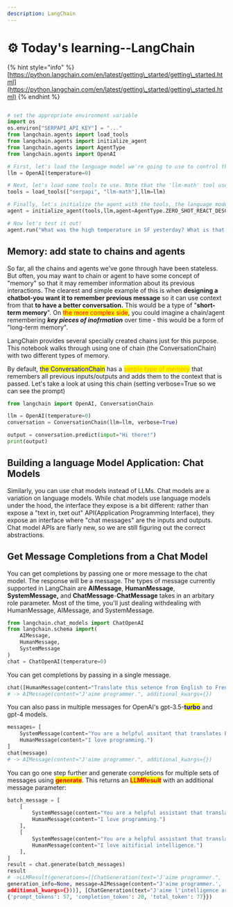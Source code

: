 ```yaml
---
description: LangChain
---
```


# ⚙ Today's learning--LangChain

{% hint style="info" %}
[https://python.langchain.com/en/latest/getting\_started/getting\_started.html](https://python.langchain.com/en/latest/getting\_started/getting\_started.html)
{% endhint %}

```python

# set the appropriate environment variable
import os
os.environ["SERPAPI_API_KEY"] = "..."
from langchain.agents import load_tools
from langchain.agents import initialize_agent
from langchain.agents import AgentType
from langchain.agents import OpenAI

# First, let's load the language model we're going to use to control the agent.
llm = OpenAI(temperature=0)

# Next, let's load some tools to use. Note that the 'llm-math' tool uses an LLM, so we need to pass that in.
tools = load_tools(["serpapi", "llm-math"],llm=llm)

# Finally, let's initialize the agent with the tools, the language model, and the type of agent we want to use.
agent = initialize_agent(tools,llm,agent=AgentType.ZERO_SHOT_REACT_DESCRIPTION, verbose=True)

# Now let's test it out!
agent.run("What was the high temperature in SF yesterday? What is that number raised to the .023 power?")
```

## Memory: add state to chains and agents

So far, all the chains and agents we've gone through have been stateless. But often, you may want to chain or agent to have some concept of "memory" so that it may remember information about its previous interactions. The clearest and simple example of this is when **designing a chatbot-you want it to remember previous message** so it can use context from that **to have a better conversation.** This would be a type of "**short-term memory**". On <mark style="color:red;">the more complex side</mark>, you could imagine a chain/agent remembering _**key pieces of inofrmation**_ over time - this would be a form of "long-term memory".&#x20;

LangChain provides several specially created chains just for this purpose. This notebook walks through using one of chain (the ConversationChain) with two different types of memory.

By default, <mark style="color:blue;">the ConversationChain</mark> has a <mark style="color:orange;">simple type of memory</mark> that remembers all previous inputs/outputs and adds them to the context that is passed. Let's take a look at using this chain (setting verbose=True so we can see the prompt)

```python
from langchain import OpenAI, ConversationChain

llm = OpenAI(temperature=0)
conversation = ConversationChain(llm=llm, verbose=True)

output = conversation.predict(input="Hi there!")
print(output)
```

## Building a language Model Application: Chat Models

Similarly, you can use chat models instead of LLMs. Chat models are a variation on language models. While chat models use language models under the hood, the interface they expose is a bit different: rather than expose a "text in, txet out" API(Application Programming Interface), they expose an interface where "chat messages" are the inputs and outputs. Chat model APIs are fiarly new, so we are still figuring out the correct abstractions.

## Get Message Completions from a Chat Model

You can get completions by passing one or more message to the chat model. The response will be a message. The types of message currently supported in LangChain are **AIMessage**, **HumanMessage**, **SystemMessage,** and **ChatMessage**-**ChatMessage** takes in an arbitary role parameter. Most of the time, you'll just dealing withdealing with HumanMessage, AIMessage, and SystemMessage.

```python
from langchain.chat_models import ChatOpenAI
from langchain.schema import(
    AIMessage,
    HumanMessage,
    SystemMessage
)
chat = ChatOpenAI(temperature=0)
```

You can get completions by passing in a single message.

```python
chat([HumanMessage(content="Translate this setence from English to French. I love programming.")])
# -> AIMessage(content="J'aime programmer.", additional_kwargs={})
```

You can also pass in multiple messages for OpenAI's gpt-3.5-<mark style="color:blue;">**turbo**</mark> and gpt-4 models.

```python
messages= [
    SystemMessage(content="You are a helpful assitant that translates English to French."),
    HumanMessage(content="I love programming.")
]
chat(message)
# -> AIMessage(content="J'aime programmer.", additional_kwargs={})
```

You can go one step further and generate completions for multiple sets of messages using <mark style="color:red;">**generate**</mark>. This returns an <mark style="color:red;">**LLMResult**</mark> with an additional message parameter:

```python
batch_message = [
    [
        SystemMessage(content="You are a helpful assistant that translates English to French."),
        HumanMessage(content="I love programming.")
    ],
    [
        SystemMessage(content="You are a helpful assistant that translates English to French."),
        HumanMessage(content="I love aitificial intelligence.")
    ],
]
result = chat.generate(batch_messages)
result
# ->LLMResult(generations=[[ChatGeneration(text="J'aime programmer.",
generation_info=None, message=AIMessage(content="J'aime programmer.',
additional_kwargs={}))], [ChatGeneration(text="J'aime l'intelligence artificielle.", generation_info=None, message=AIMessage(content="J'aime l'intelligence artificielle.", additional_kwargs={}))]], llm_output={'token_usage':
{'prompt_tokens': 57, 'completion_token': 20, 'total_token': 77}})
```



